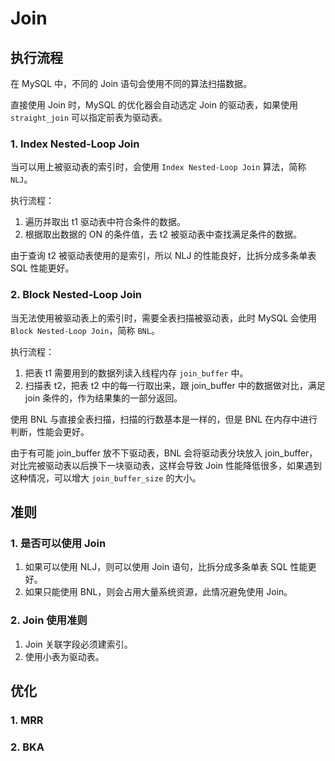 # Join

## 执行流程

在 MySQL 中，不同的 Join 语句会使用不同的算法扫描数据。

直接使用 Join 时，MySQL 的优化器会自动选定 Join 的驱动表，如果使用 `straight_join` 可以指定前表为驱动表。

### 1. Index Nested-Loop Join

当可以用上被驱动表的索引时，会使用 `Index Nested-Loop Join` 算法，简称 `NLJ`。

执行流程：

1. 遍历并取出 t1 驱动表中符合条件的数据。
2. 根据取出数据的 ON 的条件值，去 t2 被驱动表中查找满足条件的数据。

由于查询 t2 被驱动表使用的是索引，所以 NLJ 的性能良好，比拆分成多条单表 SQL 性能更好。

### 2. Block Nested-Loop Join

当无法使用被驱动表上的索引时，需要全表扫描被驱动表，此时 MySQL 会使用 `Block Nested-Loop Join`，简称 `BNL`。

执行流程：

1. 把表 t1 需要用到的数据列读入线程内存 `join_buffer` 中。
2. 扫描表 t2，把表 t2 中的每一行取出来，跟 join_buffer 中的数据做对比，满足 join 条件的，作为结果集的一部分返回。

使用 BNL 与直接全表扫描，扫描的行数基本是一样的，但是 BNL 在内存中进行判断，性能会更好。

由于有可能 join_buffer 放不下驱动表，BNL 会将驱动表分块放入 join_buffer，对比完被驱动表以后换下一块驱动表，这样会导致 Join 性能降低很多，如果遇到这种情况，可以增大 `join_buffer_size` 的大小。

## 准则

### 1. 是否可以使用 Join

1. 如果可以使用 NLJ，则可以使用 Join 语句，比拆分成多条单表 SQL 性能更好。
2. 如果只能使用 BNL，则会占用大量系统资源，此情况避免使用 Join。

### 2. Join 使用准则

1. Join 关联字段必须建索引。
2. 使用小表为驱动表。

## 优化

### 1. MRR

### 2. BKA